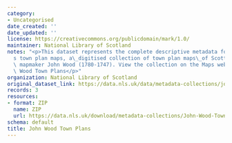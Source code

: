 ```yaml
---
category:
- Uncategorised
date_created: ''
date_updated: ''
license: https://creativecommons.org/publicdomain/mark/1.0/
maintainer: National Library of Scotland
notes: "<p>This dataset represents the complete descriptive metadata for John Wood\u2019\
  s town plan maps, a\_digitised collection of town plan maps\_of Scottish towns by\
  \ mapmaker John Wood (1780-1747). View the collection on the Maps website: John\
  \ Wood Town Plans</p>"
organization: National Library of Scotland
original_dataset_link: https://data.nls.uk/data/metadata-collections/john-wood-town-plans/
records: 3
resources:
- format: ZIP
  name: ZIP
  url: https://data.nls.uk/download/metadata-collections/John-Wood-Town-Plans.zip
schema: default
title: John Wood Town Plans
---
```


